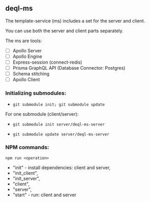 ## deql-ms

The template-service (ms) includes a set for the server and client.

You can use both the server and client parts separately.

The ms are tools:

- [ ] Apollo Server
- [ ] Apollo Engine
- [ ] Express-session (connect-redis)
- [ ] Prisma GraphQL API (Database Connector: Postgres)
- [ ] Schema stitching
- [ ] Apollo Client

### Initializing submodules:

* ```git submodule init; git submodule update```

For one submodule (client/server): 

* ```git submodule init server/deql-ms-server```

* ```git submodule update server/deql-ms-server```

### NPM commands:

 ```npm run <operation>```

* "init" - install dependencies: client and server,
* "init_client",
* "init_server",
* "client",
* "server",
* "start" - run: client and server
